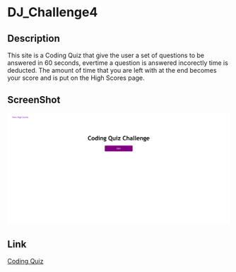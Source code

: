 # DJ_Challenge4
## Description
This site is a Coding Quiz that give the user a set of questions to be answered in 60 seconds, evertime a question is answered incorectly time is deducted. The amount of time that you are left with at the end becomes your score and is put on the High Scores page.
## ScreenShot
![ScreenShot](/Screenshot.png)
## Link
[Coding Quiz](https://dantallope.github.io/DJ-CodingQuiz/)